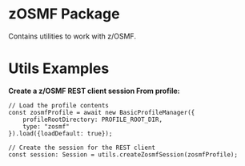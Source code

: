 # zOSMF Package
Contains utilities to work with z/OSMF.
# Utils Examples
**Create a z/OSMF REST client session From profile:** 
```
// Load the profile contents
const zosmfProfile = await new BasicProfileManager({
    profileRootDirectory: PROFILE_ROOT_DIR,
    type: "zosmf"
}).load({loadDefault: true});

// Create the session for the REST client
const session: Session = utils.createZosmfSession(zosmfProfile);
```
